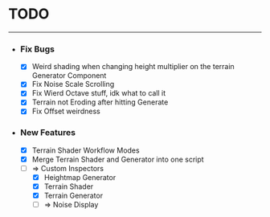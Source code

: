 ﻿# __TODO__

___

* ### Fix Bugs
  * [x] Weird shading when changing height multiplier on the terrain Generator Component
  * [x] Fix Noise Scale Scrolling
  * [x] Fix Wierd Octave stuff, idk what to call it
  * [x] Terrain not Eroding after hitting Generate
  * [x] Fix Offset weirdness

* ### New Features
  * [x] Terrain Shader Workflow Modes
  * [x] Merge Terrain Shader and Generator into one script
  * [ ] => Custom Inspectors
    * [x] Heightmap Generator
    * [x] Terrain Shader
    * [x] Terrain Generator
    * [ ] => Noise Display
